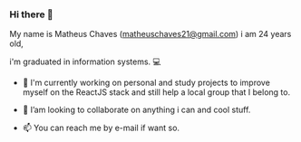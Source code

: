 ### Hi there 👋

<!--
**ditocujogy/ditocujogy** is a ✨ _special_ ✨ repository because its `README.md` (this file) appears on your GitHub profile.

Here are some ideas to get you started:

- 🔭 I’m currently working on ...
- 🌱 I’m currently learning ...
- 👯 I’m looking to collaborate on ...
- 🤔 I’m looking for help with ...
- 💬 Ask me about ...
- 📫 How to reach me: ...
- 😄 Pronouns: ...
- ⚡ Fun fact: ...
-->

My name is Matheus Chaves (matheuschaves21@gmail.com)
i am 24 years old,

i'm graduated in information systems. :computer:

- 🔭 I'm currently working on personal and study projects
to improve myself on the ReactJS stack
and still help a local group that I belong to.

- 👯 I’am looking to collaborate on anything i can and cool stuff.

- 📫 You can reach me by e-mail if want so.
